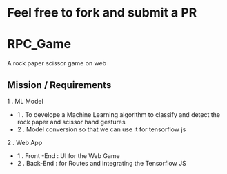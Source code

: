 # Feel free to fork and submit a PR
# RPC_Game
A rock paper scissor game on web
## Mission / Requirements
1 . ML Model
<ul>
  <li>1 . To develope a Machine Learning algorithm to classify and detect the rock paper and scissor hand gestures</li>
  <li>2 . Model conversion so that we can use it for tensorflow js </li>
</ul>
2 . Web App
<ul>
  <li>1 . Front -End :  UI for the Web Game </li>
  <li>2 . Back-End : for Routes and integrating the Tensorflow JS </li>
</ul>
